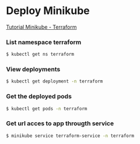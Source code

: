 # Deploy Minikube

[Tutorial Minikube - Terraform](https://vaibhavji.medium.com/deploy-kubernetes-resources-in-minikube-cluster-using-terraform-8dde6dd72bc4)

### List namespace terraform
```bash
$ kubectl get ns terraform
```

### View deployments
```bash
$ kubectl get deployment -n terraform
```

### Get the deployed pods
```bash
$ kubectl get pods -n terraform
```

### Get url acces to app througth service
```bash
$ minikube service terraform-service -n terraform
```